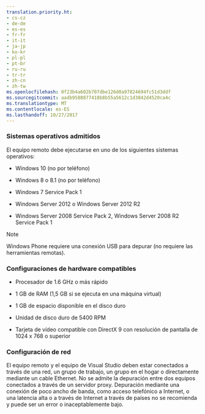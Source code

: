 ```yaml
---
translation.priority.ht:
- cs-cz
- de-de
- es-es
- fr-fr
- it-it
- ja-jp
- ko-kr
- pl-pl
- pt-br
- ru-ru
- tr-tr
- zh-cn
- zh-tw
ms.openlocfilehash: 0f23b4a602b707dbe126d0a97824694fc51d3ddf
ms.sourcegitcommit: aadb9588877418b8b55a5612c1d3842d4520ca4c
ms.translationtype: MT
ms.contentlocale: es-ES
ms.lasthandoff: 10/27/2017
---
```

### <a name="supported-operating-systems"></a>Sistemas operativos admitidos  
El equipo remoto debe ejecutarse en uno de los siguientes sistemas operativos:  
  
-   Windows 10 (no por teléfono) 
  
-   Windows 8 o 8.1 (no por teléfono)
  
-   Windows 7 Service Pack 1  
  
-   Windows Server 2012 o Windows Server 2012 R2  
  
-   Windows Server 2008 Service Pack 2, Windows Server 2008 R2 Service Pack 1

> [!NOTE]
> Windows Phone requiere una conexión USB para depurar (no requiere las herramientas remotas).
  
### <a name="supported-hardware-configurations"></a>Configuraciones de hardware compatibles  
  
-   Procesador de 1.6 GHz o más rápido  
  
-   1 GB de RAM (1,5 GB si se ejecuta en una máquina virtual)  
  
-   1 GB de espacio disponible en el disco duro  
  
-   Unidad de disco duro de 5400 RPM  
  
-   Tarjeta de vídeo compatible con DirectX 9 con resolución de pantalla de 1024 x 768 o superior  
  
### <a name="network-configuration"></a>Configuración de red  
 El equipo remoto y el equipo de Visual Studio deben estar conectados a través de una red, un grupo de trabajo, un grupo en el hogar o directamente mediante un cable Ethernet. No se admite la depuración entre dos equipos conectados a través de un servidor proxy. Depuración mediante una conexión de poco ancho de banda, como acceso telefónico a Internet, o una latencia alta o a través de Internet a través de países no se recomienda y puede ser un error o inaceptablemente bajo.